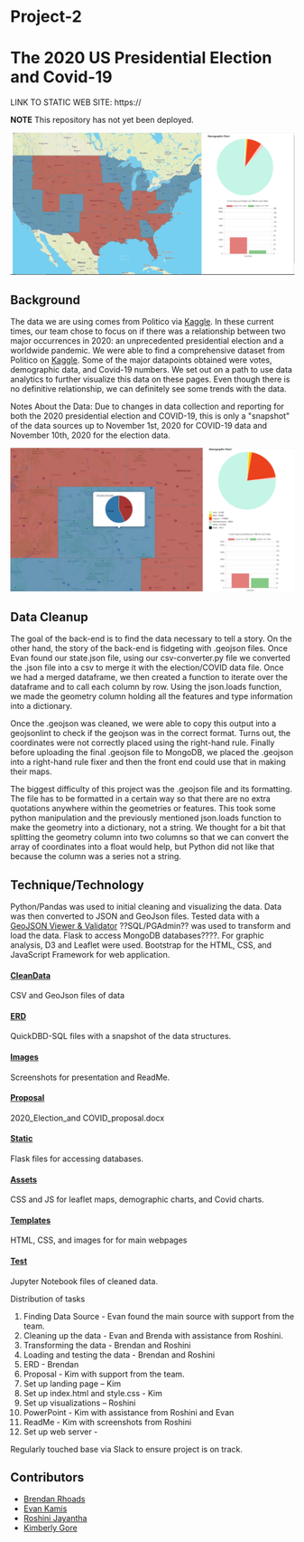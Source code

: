 # Project-2
# The 2020 US Presidential Election and Covid-19

LINK TO STATIC WEB SITE:
https://

__NOTE__ This repository has not yet been deployed. 

![](https://github.com/KGore12/Group_Project_2/blob/main/Images/View1.PNG)

## Background
The data we are using comes from Politico via [Kaggle](https://www.kaggle.com/etsc9287/2020-general-election-polls). In these current times, our team chose to focus on if there was a relationship between two major occurrences in 2020: an unprecedented presidential election and a worldwide pandemic. We were able to find a comprehensive dataset from Politico on [Kaggle](https://www.kaggle.com/etsc9287/2020-general-election-polls). Some of the major datapoints obtained were votes, demographic data, and Covid-19 numbers. We set out on a path to use data analytics to further visualize this data on these pages. Even though there is no definitive relationship, we can definitely see some trends with the data. 

Notes About the Data: Due to changes in data collection and reporting for both the 2020 presidential election and COVID-19, this is only a "snapshot" of the data sources up to November 1st, 2020 for COVID-19 data and November 10th, 2020 for the election data.

![](https://github.com/KGore12/Group_Project_2/blob/main/Images/View2.PNG)

## Data Cleanup
The goal of the back-end is to find the data necessary to tell a story. On the other hand, the story of the back-end is fidgeting with .geojson files. Once Evan found our state.json file, using our csv-converter.py file we converted the .json file into a csv to merge it with the election/COVID data file. Once we had a merged dataframe, we then created a function to iterate over the dataframe and to call each column by row. Using the json.loads function, we made the geometry column holding all the features and type information into a dictionary. 

Once the .geojson was cleaned, we were able to copy this output into a geojsonlint to check if the geojson was in the correct format. Turns out, the coordinates were not correctly placed using the right-hand rule. Finally before uploading the final .geojson file to MongoDB, we placed the .geojson into a right-hand rule fixer and then the front end could use that in making their maps. 

The biggest difficulty of this project was the .geojson file and its formatting. The file has to be formatted in a certain way so that there are no extra quotations anywhere within the geometries or features. This took some python manipulation and the previously mentioned json.loads function to make the geometry into a dictionary, not a string. We thought for a bit that splitting the geometry column into two columns so that we can convert the array of coordinates into a float would help, but Python did not like that because the column was a series not a string.

## Technique/Technology 
Python/Pandas was used to initial cleaning and visualizing the data. Data was then converted to JSON and GeoJson files. Tested data with a [GeoJSON Viewer & Validator](https://geojsonlint.com/)  ??SQL/PGAdmin?? was used to transform and load the data. Flask to access MongoDB databases????. For graphic analysis, D3 and Leaflet were used. Bootstrap for the HTML, CSS, and JavaScript Framework for web application. 


#### [CleanData](CleanData)
CSV and GeoJson files of data

#### [ERD](ERD)
QuickDBD-SQL files with a snapshot of the data structures.

#### [Images](Images)
Screenshots for presentation and ReadMe.

#### [Proposal](Proposal)
2020_Election_and COVID_proposal.docx

#### [Static](Static)
Flask files for accessing databases.

#### [Assets](assets)
CSS and JS for leaflet maps, demographic charts, and Covid charts.

#### [Templates](templates)
HTML, CSS, and images for for main webpages 

#### [Test](test)
Jupyter Notebook files of cleaned data.




Distribution of tasks
1.	Finding Data Source - Evan found the main source with support from the team.
2.	Cleaning up the data - Evan and Brenda with assistance from Roshini.
3.	Transforming the data - Brendan and Roshini
4.	Loading and testing the data - Brendan and Roshini
5.  ERD - Brendan
6.	Proposal - Kim with support from the team.
7.  Set up landing page – Kim
8.	Set up index.html and style.css - Kim
9.	Set up visualizations – Roshini
10.	PowerPoint - Kim with assistance from Roshini and Evan
11. ReadMe - Kim with screenshots from Roshini
12.	Set up web server - 

Regularly touched base via Slack to ensure project is on track.

## Contributors
* [Brendan Rhoads](https://github.com/BRhoads1155)
* [Evan Kamis](https://github.com/EvanK215/)
* [Roshini Jayantha](https://github.com/RoshiniGau/)
* [Kimberly Gore](https://github.com/KGore12)
